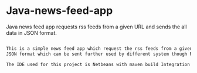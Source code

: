 # Java-news-feed-app

Java news feed app requests rss feeds from a given URL and sends the all data in JSON format.

```markdown

This is a simple news feed app which request the rss feeds from a given url and send data in 
JSON format which can be sent further used by different system though REST web services.

The IDE used for this project is Netbeans with maven build Integration along with Log4j library.

```




